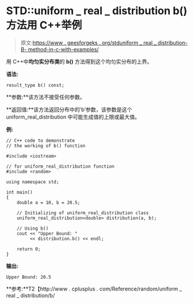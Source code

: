 # STD::uniform _ real _ distribution b()方法用 C++举例

> 原文:[https://www . geesforgeks . org/stduniform _ real _ distribution-B- method-in-c-with-examples/](https://www.geeksforgeeks.org/stduniform_real_distribution-b-method-in-c-with-examples/)

用 C++中**均匀实分布类**的 **b()** 方法得到这个均匀实分布的上界。

**语法:**

```
result_type b() const;

```

**参数:**该方法不接受任何参数。

**返回值:**该方法返回分布中的‘b’参数，该参数是这个 uniform_real_distribution 中可能生成值的上限或最大值。

**例:**

```
// C++ code to demonstrate
// the working of b() function

#include <iostream>

// for uniform_real_distribution function
#include <random>

using namespace std;

int main()
{
    double a = 10, b = 20.5;

    // Initializing of uniform_real_distribution class
    uniform_real_distribution<double> distribution(a, b);

    // Using b()
    cout << "Upper Bound: "
         << distribution.b() << endl;

    return 0;
}
```

**输出:**

```
Upper Bound: 20.5

```

**参考:**T2【http://www . cplusplus . com/Reference/random/uniform _ real _ distribution/b/